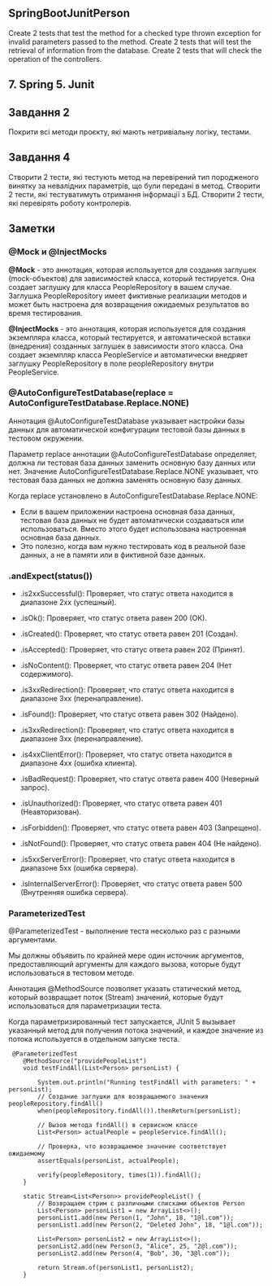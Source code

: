 ## SpringBootJunitPerson
Create 2 tests that test the method for a checked type thrown exception for invalid parameters passed to the method. Create 2 tests that will test the retrieval of information from the database. Create 2 tests that will check the operation of the controllers.

## 7. Spring 5. Junit

## Завдання 2

Покрити всі методи проєкту, які мають нетривіальну логіку, тестами.

## Завдання 4

Створити 2 тести, які тестують метод на перевірений тип породженого винятку за невалідних параметрів, що були передані в метод. Створити 2 тести, які тестуватимуть отримання інформації з БД. Створити 2 тести, які перевірять роботу контролерів.

## Заметки

### @Mock и @InjectMocks

**@Mock** - это аннотация, которая используется для создания заглушек (mock-объектов) для зависимостей класса, который тестируется. Она создает заглушку для класса PeopleRepository в вашем случае. Заглушка PeopleRepository имеет фиктивные реализации методов и может быть настроена для возвращения ожидаемых результатов во время тестирования.

**@InjectMocks** - это аннотация, которая используется для создания экземпляра класса, который тестируется, и автоматической вставки (внедрения) созданных заглушек в зависимости этого класса. Она создает экземпляр класса PeopleService и автоматически внедряет заглушку PeopleRepository в поле peopleRepository внутри PeopleService.

### @AutoConfigureTestDatabase(replace = AutoConfigureTestDatabase.Replace.NONE)

Аннотация @AutoConfigureTestDatabase указывает настройки базы данных для автоматической конфигурации тестовой базы данных в тестовом окружении.

Параметр replace аннотации @AutoConfigureTestDatabase определяет, должна ли тестовая база данных заменить основную базу данных или нет. Значение AutoConfigureTestDatabase.Replace.NONE указывает, что тестовая база данных не должна заменять основную базу данных.

Когда replace установлено в AutoConfigureTestDatabase.Replace.NONE:

- Если в вашем приложении настроена основная база данных, тестовая база данных не будет автоматически создаваться или использоваться. Вместо этого будет использована настроенная основная база данных.
- Это полезно, когда вам нужно тестировать код в реальной базе данных, а не в памяти или в фиктивной базе данных.

### .andExpect(status())

- .is2xxSuccessful(): Проверяет, что статус ответа находится в диапазоне 2xx (успешный).

- .isOk(): Проверяет, что статус ответа равен 200 (ОК).

- .isCreated(): Проверяет, что статус ответа равен 201 (Создан).

- .isAccepted(): Проверяет, что статус ответа равен 202 (Принят).

- .isNoContent(): Проверяет, что статус ответа равен 204 (Нет содержимого).

- .is3xxRedirection(): Проверяет, что статус ответа находится в диапазоне 3xx (перенаправление).

- .isFound(): Проверяет, что статус ответа равен 302 (Найдено).

- .is3xxRedirection(): Проверяет, что статус ответа находится в диапазоне 3xx (перенаправление).

- .is4xxClientError(): Проверяет, что статус ответа находится в диапазоне 4xx (ошибка клиента).

- .isBadRequest(): Проверяет, что статус ответа равен 400 (Неверный запрос).

- .isUnauthorized(): Проверяет, что статус ответа равен 401 (Неавторизован).

- .isForbidden(): Проверяет, что статус ответа равен 403 (Запрещено).

- .isNotFound(): Проверяет, что статус ответа равен 404 (Не найдено).

- .is5xxServerError(): Проверяет, что статус ответа находится в диапазоне 5xx (ошибка сервера).

- .isInternalServerError(): Проверяет, что статус ответа равен 500 (Внутренняя ошибка сервера).

### ParameterizedTest

@ParameterizedTest - выполнение теста несколько раз с разными аргументами.

Мы должны объявить по крайней мере один источник аргументов, предоставляющий аргументы для каждого вызова, которые будут использоваться в тестовом методе.

Аннотация @MethodSource позволяет указать статический метод, который возвращает поток (Stream) значений, которые будут использоваться для параметризации теста.

Когда параметризированный тест запускается, JUnit 5 вызывает указанный метод для получения потока значений, и каждое значение из потока используется в отдельном запуске теста.

```
 @ParameterizedTest
    @MethodSource("providePeopleList")
    void testFindAll(List<Person> personList) {

        System.out.println("Running testFindAll with parameters: " + personList);
        // Создание заглушки для возвращаемого значения peopleRepository.findAll()
        when(peopleRepository.findAll()).thenReturn(personList);

        // Вызов метода findAll() в сервисном классе
        List<Person> actualPeople = peopleService.findAll();

        // Проверка, что возвращаемое значение соответствует ожидаемому
        assertEquals(personList, actualPeople);

        verify(peopleRepository, times(1)).findAll();
    }

    static Stream<List<Person>> providePeopleList() {
        // Возвращаем стрим с различными списками объектов Person
        List<Person> personList1 = new ArrayList<>();
        personList1.add(new Person(1, "John", 18, "1@l.com"));
        personList1.add(new Person(2, "Deleted John", 18, "1@l.com"));

        List<Person> personList2 = new ArrayList<>();
        personList2.add(new Person(3, "Alice", 25, "2@l.com"));
        personList2.add(new Person(4, "Bob", 30, "3@l.com"));

        return Stream.of(personList1, personList2);
    }
```



